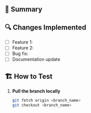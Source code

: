 ## 📝 Summary
<!-- Briefly describe the purpose of this PR and what changes were made. -->

## 🔍 Changes Implemented
- [ ] Feature 1: <!-- Short description -->
- [ ] Feature 2: <!-- Short description -->
- [ ] Bug fix: <!-- Short description -->
- [ ] Documentation update

## 🏗️ How to Test
1. **Pull the branch locally**
   ```sh
   git fetch origin <branch_name>
   git checkout <branch_name>
